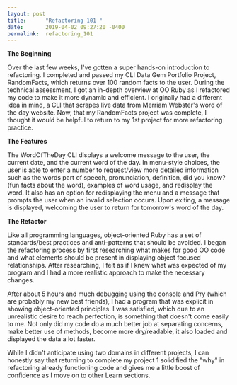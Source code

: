 ```yaml
---
layout: post
title:      "Refactoring 101 "
date:       2019-04-02 09:27:20 -0400
permalink:  refactoring_101
---
```


**The Beginning**

Over the last few weeks, I've gotten a super hands-on introduction to refactoring. I completed and passed my CLI Data Gem Portfolio Project, RandomFacts, which returns over 100 random facts to the user. During the technical assessment, I got an in-depth overview at OO Ruby as I refactored my code to make it more dynamic and efficient. I originally had a different idea in mind, a CLI that scrapes live data from Merriam Webster's word of the day website. Now, that my RandomFacts project was complete, I thought it would be helpful to return to my 1st project for more refactoring practice.

**The Features**

The WordOfTheDay CLI displays a welcome message to the user, the current date, and the current word of the day. In menu-style choices, the user is able to enter a number to request/view more detailed information such as the words part of speech, pronunciation, definition, did you know? (fun facts about the word), examples of word usage, and redisplay the word. It also has an option for redisplaying the menu and a message that prompts the user when an invalid selection occurs. Upon exiting, a message is displayed, welcoming the user to return for tomorrow's word of the day. 

**The Refactor**

Like all programming languages, object-oriented Ruby has a set of standards/best practices and anti-patterns that should be avoided. I began the refactoring process by first researching what makes for good OO code and what elements should be present in displaying object focused relationships.  After researching, I felt as if I knew what was expected of my program and I had a more realistic approach to make the necessary changes. 

After about 5 hours and much debugging using the console and Pry (which are probably my new best friends), I had a program that was explicit in showing object-oriented principles. I was satisfied, which due to an unrealistic desire to reach perfection, is something that doesn't come easily to me.  Not only did my code do a much better job at separating concerns, make better use of methods, become more dry/readable, it also loaded and displayed the data a lot faster.

While I didn't anticipate using two domains in different projects, I can honestly say that returning to complete my project 1 solidified the "why" in refactoring already functioning code and gives me a little boost of confidence as I move on to other Learn sections. 




 

